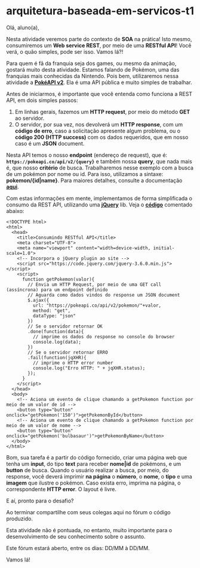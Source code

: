 # arquitetura-baseada-em-servicos-t1

Olá, aluno(a),

Nesta atividade veremos parte do contexto de **SOA** na prática! Isto mesmo, consumiremos um **Web service REST**, por meio de uma **RESTful API**! Você verá, o quão simples, pode ser isso. Vamos lá?!

Para quem é fã da franquia seja dos games, ou mesmo da animação, gostará muito desta atividade. Estamos falando de Pokémon, uma das franquias mais conhecidas da Nintendo. Pois bem, utilizaremos nessa atividade a [**PokéAPI v2**](https://pokeapi.co/). Ela é uma API pública e muito simples de trabalhar.

Antes de iniciarmos, é importante que você entenda como funciona a REST API, em dois simples passos:

1. Em linhas gerais, fazemos um **HTTP request**, por meio do método **GET** ao servidor.
2. O servidor, por sua vez, nos devolverá um **HTTP response**, com um **código de erro**, caso a solicitação apresente algum problema, ou o **código 200 (HTTP success)** com os dados requeridos, que em nosso caso é um **JSON** document.

Nesta API temos o nosso **endpoint** (endereço de request), que é: **`https://pokeapi.co/api/v2/{query}`** e também nossa **query**, que nada mais é, que nosso **critério** de busca. Trabalharemos nesse exemplo com a busca de um pokémon por nome ou id. Para isso, utilizamos a sintaxe: **pokemon/{id|name}**. Para maiores detalhes, consulte a documentação [**aqui**](https://pokeapi.co/docs/v2).

Com estas informações em mente, implementamos de forma simplificada o consumo da REST API, utilizando uma [**jQuery**](https://jquery.com/) lib. Veja o [**código**](https://assets/code.html) comentado abaixo:

    <!DOCTYPE html>
    <html>
      <head>
        <title>Consumindo RESTful API</title>
        <meta charset="UTF-8">
        <meta name="viewport" content="width=device-width, initial-scale=1.0">
        <!-- Incorpora o jQuery plugin ao site -->
        <script src="https://code.jquery.com/jquery-3.6.0.min.js"></script>
        <script>
          function getPokemon(valor){
            // Envia um HTTP Request, por meio de uma GET call (assíncrona) para um endpoint definido
            // Aguarda como dados vindos do response um JSON document
            $.ajax({
              url: "https://pokeapi.co/api/v2/pokemon/"+valor,
              method: "get",
              dataType: "json"
            })
            // Se o servidor retornar OK
            .done(function(data){
              // imprime os dados do response no console do browser
              console.log(data);
            })
            // Se o servidor retornar ERRO
            .fail(function(jqXHR){
              // imprime o HTTP error number
              console.log("Erro HTTP: " + jqXHR.status);
            });                     
          } 
        </script>
      </head>
      <body>
        <!-- Aciona um evento de clique chamando a getPokemon function por meio de um valor de id -->
        <button type="button" onclick="getPokemon('150')">getPokemonById</button>
        <!-- Aciona um evento de clique chamando a getPokemon function por meio de um valor de nome -->
        <button type="button" onclick="getPokemon('bulbasaur')">getPokemonByName</button>        
      </body>
    </html>

Bom, sua tarefa é a partir do código fornecido, criar uma página web que tenha um **input**, do tipo **text** para receber **nome|id** de pokémons, e um **button** de busca. Quando o usuário realizar a busca, por meio, do response, você deverá imprimir **na página** o **número**, o **nome**, o **tipo** e uma **imagem** que ilustre o pokémon. Caso exista erro, imprima na página, o correspondente **HTTP error**. O layout é livre.

E aí, pronto para o desafio?

Ao terminar compartilhe com seus colegas aqui no fórum o código produzido.

Esta atividade não é pontuada, no entanto, muito importante para o desenvolvimento de seu conhecimento sobre o assunto.

Este fórum estará aberto, entre os dias: DD/MM à DD/MM.

Vamos lá!
